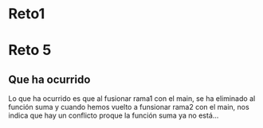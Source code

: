 # Reto1

# Reto 5

## Que ha ocurrido

Lo que ha ocurrido es que al fusionar rama1 con el main, se ha eliminado al función suma y cuando hemos vuelto a funsionar rama2 con el main, nos indica que hay un conflicto proque la función suma ya no está...
